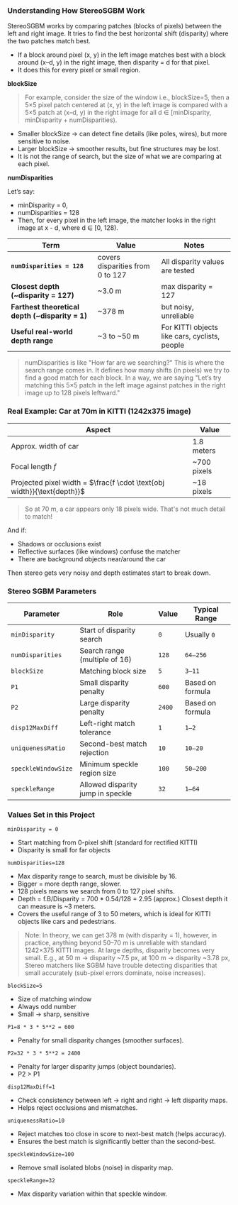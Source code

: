 ### Understanding How StereoSGBM Work

StereoSGBM works by comparing patches (blocks of pixels) between the left and right image. It tries to find the best horizontal shift (disparity) where the two patches match best.

- If a block around pixel (x, y) in the left image matches best with a block around (x–d, y) in the right image, then disparity = d for that pixel.
- It does this for every pixel or small region.

**blockSize**

> For example, consider the size of the window i.e., blockSize=5, then a 5×5 pixel patch centered at (x, y) in the left image is compared with a 5×5 patch at (x–d, y) in the right image for all d ∈ [minDisparity, minDisparity + numDisparities).
- Smaller blockSize → can detect fine details (like poles, wires), but more sensitive to noise.
- Larger blockSize → smoother results, but fine structures may be lost.
- It is not the range of search, but the size of what we are comparing at each pixel.

**numDisparities**

Let’s say:
- minDisparity = 0,
- numDisparities = 128
- Then, for every pixel in the left image, the matcher looks in the right image at x - d, where d ∈ [0, 128).

| Term                                             | Value                            | Notes                                         |
| ------------------------------------------------ | -------------------------------- | --------------------------------------------- |
| **`numDisparities = 128`**                       | covers disparities from 0 to 127 | All disparity values are tested               |
| **Closest depth (\~disparity = 127)**            | \~3.0 m                          | max disparity = 127                           |
| **Farthest theoretical depth (\~disparity = 1)** | \~378 m                          | but noisy, unreliable                         |
| **Useful real-world depth range**                | \~3 to \~50 m                    | For KITTI objects like cars, cyclists, people |


> numDisparities is like "How far are we searching?" This is where the search range comes in. It defines how many shifts (in pixels) we try to find a good match for each block. In a way, we are saying "Let’s try matching this 5×5 patch in the left image against patches in the right image up to 128 pixels leftward."

### Real Example: Car at 70m in KITTI (1242x375 image)

| Aspect                                                                  | Value        |
| ----------------------------------------------------------------------- | ------------ |
| Approx. width of car                                                    | 1.8 meters   |
| Focal length $f$                                                        | \~700 pixels |
| Projected pixel width = $\frac{f \cdot \text{obj width}}{\text{depth}}$ | \~18 pixels  |

> So at 70 m, a car appears only 18 pixels wide. That's not much detail to match!

And if:

- Shadows or occlusions exist
- Reflective surfaces (like windows) confuse the matcher
- There are background objects near/around the car

Then stereo gets very noisy and depth estimates start to break down.

### Stereo SGBM Parameters

| Parameter           | Role                              | Value      | Typical Range    |
| ------------------- | --------------------------------- | ---------- | ---------------- |
| `minDisparity`      | Start of disparity search         | `0`        | Usually `0`      |
| `numDisparities`    | Search range (multiple of 16)     | `128`      | `64–256`         |
| `blockSize`         | Matching block size               | `5`        | `3–11`           |
| `P1`                | Small disparity penalty           | `600`      | Based on formula |
| `P2`                | Large disparity penalty           | `2400`     | Based on formula |
| `disp12MaxDiff`     | Left-right match tolerance        | `1`        | `1–2`            |
| `uniquenessRatio`   | Second-best match rejection       | `10`       | `10–20`          |
| `speckleWindowSize` | Minimum speckle region size       | `100`      | `50–200`         |
| `speckleRange`      | Allowed disparity jump in speckle | `32`       | `1–64`           |

### Values Set in this Project

 `minDisparity = 0` 
 
- Start matching from 0-pixel shift (standard for rectified KITTI)
- Disparity is small for far objects
 
 `numDisparities=128`
 
 - Max disparity range to search, must be divisible by 16.
 - Bigger = more depth range, slower.
 - 128 pixels means we search from 0 to 127 pixel shifts.
 - Depth = f.B/Disparity = 700 * 0.54/128 = 2.95 (approx.) Closest depth it can measure is ~3 meters.
 - Covers the useful range of 3 to 50 meters, which is ideal for KITTI objects like cars and pedestrians.
> Note: In theory, we can get 378 m (with disparity = 1), however, in practice, anything beyond 50–70 m is unreliable with standard 1242×375 KITTI images.
> At large depths, disparity becomes very small.
> E.g., at 50 m → disparity ~7.5 px, at 100 m → disparity ~3.78 px, Stereo matchers like SGBM have trouble detecting disparities that small accurately (sub-pixel errors dominate, noise increases).

 `blockSize=5`             
 
 - Size of matching window
 - Always odd number
 - Small -> sharp, sensitive
 
  `P1=8 * 3 * 5**2 = 600`
  
  - Penalty for small disparity changes (smoother surfaces).
  
  `P2=32 * 3 * 5**2 = 2400`
  
  - Penalty for larger disparity jumps (object boundaries).
  - P2 > P1
            
  `disp12MaxDiff=1`
  
  - Check consistency between left -> right and right -> left disparity maps.
  - Helps reject occlusions and mismatches.
  
  `uniquenessRatio=10`
  
  - Reject matches too close in score to next-best match (helps accuracy).
  - Ensures the best match is significantly better than the second-best.   
  
  `speckleWindowSize=100`
  
  - Remove small isolated blobs (noise) in disparity map.
            
  `speckleRange=32`
  
  - Max disparity variation within that speckle window.
